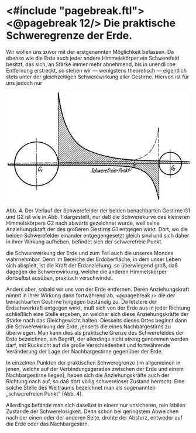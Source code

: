 <#include "pagebreak.ftl">
\<@pagebreak 12/>
Die praktische Schweregrenze der Erde.
======================================

Wir wollen uns zuvor mit der erstgenannten Möglichkeit befassen.
Da ebenso wie die Erde auch jeder andere Himmelskörper
ein Schwerefeld besitzt, das sich, an Stärke immer mehr abnehmend,
bis in unendliche Entfernung erstreckt, so stehen wir —
wenigstens theoretisch — eigentlich stets unter der gleichzeitigen
Schwerewirkung aller Gestirne. Hiervon ist für uns jedoch nur
<div class="image"><img alt="Verlauf der Schwerefelder zweier Gestirne" src="abb04.png"/>
<p>Abb. 4. Der Verlauf der Schwerefelder der beiden benachbarten Gestirne G1 und
G2 ist wie in Abb. 1 dargestellt, nur daß die Schwerekurve des kleineren Himmelskörpers
G2 nach abwärts gezeichnet wurde, weil seine Anziehungskraft der des
größeren Gestirns G1 entgegen wirkt. Dort, wo die beiden Schwerefelder einander
entgegengesetzt gleich sind und sich daher in ihrer Wirkung aufheben, befindet
sich der schwerefreie Punkt.</p></div>
die Schwerewirkung der Erde und zum Teil auch die unseres Mondes
wahrnehmbar. Denn im Bereiche der Erdoberfläche, in dem
unser Leben sich abspielt, ist die Kraft der Erdanziehung. so überwiegend
groß, daß dagegen die Schwerewirkung, welche die anderen
Himmelskörper dortselbst ausüben, praktisch verschwindet.

Anders aber, sobald wir uns von der Erde entfernen. Deren
Anziehungskraft nimmt in ihrer Wirkung dann fortwährend ab,
\<@pagebreak /> die der benachbarten Gestirne hingegen beständig zu. Da letztere
der Erdschwerkraft entgegen wirkt, muß sich von der Erde aus
in jeder Richtung schließlich eine Stelle ergeben, an welcher sich
diese Anziehungskräfte der Stärke nach das Gleichgewicht halten.
Diesseits dieses Ortes beginnt dann die Schwerewirkung der Erde,
jenseits die eines Nachbargestirns zu überwiegen. Man kann dies
als praktische Grenze des Schwerefeldes der Erde bezeichnen,
ein Begriff, der allerdings nicht streng genommen werden darf,
mit Rücksicht auf die große Verschiedenheit und fortwährende Veränderung
der Lage der Nachbargestirne gegenüber der Erde.

In einzelnen Punkten der praktischen Schweregrenze (im allgemeinen
in jenen, welche auf der Verbindungsgeraden zwischen
der Erde und einem Nachbargestirne liegen), heben sich die Anziehungskräfte
auch der Richtung nach auf, so daß dort völlig
schwereloser Zustand herrscht. Eine solche Stelle des Weltraums
bezeichnet man als sogenannten „schwerefreien Punkt” (Abb. 4).

Allerdings befände man sich daselbst in einem nur unsicheren,
rein labilen Zustande der Schwerelosigkeit. Denn schon
bei geringstem Abweichen nach der einen oder der anderen
Seite, drohte der Absturz, entweder auf die Erde oder das Nachbargestirn.


